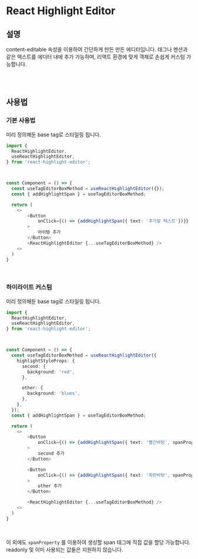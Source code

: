 # React Highlight Editor

## 설명

content-editable 속성을 이용하여 간단하게 만든 만든 에디터입니다.
태그나 멘션과 같은 텍스트를 에디터 내에 추가 가능하며,
리액트 환경에 맞게 객체로 손쉽게 커스텀 가능합니다.

<br />
<br />

## 사용법

### 기본 사용법

미리 정의해둔 base tag로 스타일링 됩니다.

```ts
import {
  ReactHighlightEditor,
  useReactHighlightEditor,
} from 'react-highlight-editor';



const Component = () => {
  const useTagEditorBoxMethod = useReactHighlightEditor({});
  const { addHighlightSpan } = useTagEditorBoxMethod;

  return (
    <>
        <Button
            onClick={() => {addHighlightSpan({ text: '추가할 텍스트'})}}
        >
            아이템 추가
        </Button>
        <ReactHighlightEditor {...useTagEditorBoxMethod} />
    <>
  )
}
```

<br />

### 하이라이트 커스텀

미리 정의해둔 base tag로 스타일링 됩니다.

```ts
import {
  ReactHighlightEditor,
  useReactHighlightEditor,
} from 'react-highlight-editor';



const Component = () => {
  const useTagEditorBoxMethod = useReactHighlightEditor({
    highlightStyleProps: {
      second: {
        background: 'red',
      },

      other: {
        background: 'blues',
      },
    },
  });
  const { addHighlightSpan } = useTagEditorBoxMethod;

  return (
    <>
        <Button
            onClick={() => {addHighlightSpan({ text: '빨간바탕', spanProperty: 'second' })}}
        >
            second 추가
        </Button>

        <Button
            onClick={() => {addHighlightSpan({ text: '파란바탕', spanProperty: 'other' })}}
        >
            other 추가
        </Button>

        <ReactHighlightEditor {...useTagEditorBoxMethod} />
    <>
  )
}
```

<br />

이 외에도 `spanProperty` 를 이용하여 생성할 span 태그에 직접 값을 할당 가능합니다.
readonly 및 이미 사용되는 값들은 지원하지 않습니다.

